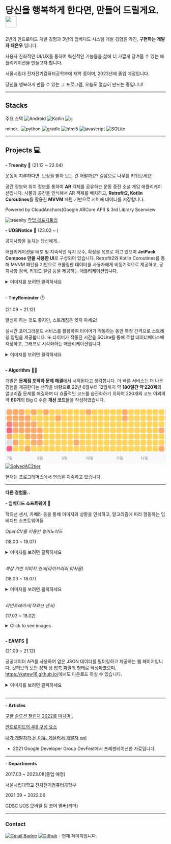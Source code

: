 
# 당신을 행복하게 한다면, 만들어 드릴게요. <img src="https://thumbs.gfycat.com/HiddenSickClingfish-size_restricted.gif" width="35px" height="35x">


2년의 안드로이드 개발 경험과 3년의 임베디드 시스템 개발 경험을 가진, **구현하는 개발자 태은우** 입니다.

사용자 친화적인 UI/UX를 통하여 혁신적인 기능들을 삶에 더 가깝게 당겨올 수 있는 애플리케이션을 만들고자 합니다.

서울시립대 전자전기컴퓨터공학부에 재학 중이며, 2023년에 졸업 예정입니다.

당신을 행복하게 만들 수 있는 그 프로그램, 오늘도 열심히 만드는 중입니다!

***

## Stacks

주요 스택
![Android](https://img.shields.io/badge/Android-3DDC84?flat&logo=android&logoColor=white)
![Kotlin](https://img.shields.io/badge/Kotlin-7F52FF?flat&logo=kotlin&logoColor=white)
![c](https://img.shields.io/badge/C-A8B9CC?flat&logo=C&logoColor=white)

minor..
![python](https://img.shields.io/badge/Python-3776AB?flat&logo=python&logoColor=white)
![gradle](https://img.shields.io/badge/Gradle-02303A?flat&logo=gradle&logoColor=white)
![html5](https://img.shields.io/badge/Html5-E34F26?flat&logo=html5&logoColor=white)
![javascript](https://img.shields.io/badge/Javavscript-F7DF1E?flat&logo=javascript&logoColor=white)
![SQLite](https://img.shields.io/badge/SQLite-003B57?flat&logo=sqLite&logoColor=white)

***

## Projects 💻

**- Treenity** 🌲
(21.12 ~ 22.04)

운동이 지루하다면, 보상을 받아 보는 건 어떨까요? 걸음으로 나무를 키워보세요!

공간 정보와 위치 정보를 통하여 **AR** 객체를 공유하는 운동 증진 소셜 게임 애플리케이션입니다.
사물과 공간을 인식해서 AR 객체를 배치하고, **Retrofit2, Kotlin Coroutines**를 활용한 **MVVM** 패턴 기반으로 서버에 데이터를 저장합니다.

Powered by 
CloudAnchors(Google ARCore API) & 3rd Library Scenview

![treenity](/images/combined_treenity.gif)
[작업 레포지토리](https://github.com/Setana-GDSCUOS/treenity-android)

**- UOSNotice** 📢
(23.02 ~ )

공지사항을 놓치는 당신에게..

애플리케이션을 배포 및 지속적인 유지 보수, 확장을 목표로 하고 있으며
**JetPack Compose 만을 사용한 UI**로 구성되어 있습니다.
Retrofit2와 Kotlin Coroutines를 통해 MVVM 패턴을 기반으로 크롤링한 데이터를 사용자에게 비동기적으로 제공하고, 공지사항 검색, 키워드 알림 등을 제공하는 애플리케이션입니다.

<details>
<summary>이미지를 보려면 클릭하세요</summary>

![uosnotice](/images/uosnotice.jpg)
[레포지토리](https://github.com/kstew16/UOSNotice)

</details>&nbsp;

**- TinyReminder** 🕛

(21.09 ~ 21.12)

열심히 하는 것도 좋지만, 스트레칭은 잊지 마세요!

실시간 포어그라운드 서비스를 활용하여 타이머가 작동하는 동안 특정 간격으로 스트레칭 알림을 제공합니다. 또 타이머가 작동된 시간을 SQLite를 통해 로컬 데이터베이스에 저장하고, 그래프로 시각화하는 애플리케이션입니다.
<details>
<summary>이미지를 보려면 클릭하세요</summary>

![tinyreminder](/images/tiny_reminder.png)
[레포지토리](https://github.com/kstew16/tinyreminder_kot)

</details>&nbsp;

**- Algorithm** 👨‍💻&nbsp;

개발은 **문제점 포착과 문제 해결**에서 시작된다고 생각합니다.
더 빠른 서비스는 더 나은 경험을 제공한다는 생각을 바탕으로 22년 6월부터 12월까지 약 **180일간 약 220제**의 알고리즘 문제를 해결하며 더 효율적인 코드를 습관화하기 위하여 220개의 코드 이외의 약 **60개**의 Big O 수준 **개선 코드**들을 작성하였습니다.

![solved](/images/algorithm.png)
[![SolvedAC2tier](http://mazassumnida.wtf/api/v2/generate_badge?boj=yeonunu)](https://solved.ac/yeonunu)

현재는 프로그래머스에서 연습을 지속하고 있습니다.

***

**다른 경험들..**

**- 임베디드 소프트웨어** 🦾

적외선 센서, 카메라 등을 통해 이미지와 상황을 인식하고, 알고리즘에 따라 행동하는 임베디드 소프트웨어들

*OpenCV를 이용한 휴머노이드*

(18.03 ~ 18.07)

<details>
<summary>이미지를 보려면 클릭하세요</summary>

![humanoid](/images/humanoid.gif)
</details>&nbsp;

*색상 기반 이미지 인식(라이브러리 미사용)*

(18.03 ~ 18.07)

<details>
<summary>이미지를 보려면 클릭하세요</summary>

![humanoid2](/images/humanoid2.gif)

[레포지토리](https://github.com/Minchan0504/Seebot_Run)

</details>&nbsp;

*라인트레이서(적외선 센서)*

(17.03 ~ 18.02)
<details>
<summary>Click to see images</summary>

![linetracer](/images/linetracer.gif)
</details>&nbsp;

**- EAMFS** 🔔

(21.09 ~ 21.12)

공공데이터 API를 사용하여 얻은 JSON 데이터를 필터링하고 제공하는 웹 페이지입니다. 깃허브의 보안 정책 상 [압축 파일]("https://kstew16.github.io/EAMFS/EAMFS.zip")의 형태로 작성하였으며, <https://kstew16.github.io/>에서도 다운로드 하실 수 있습니다.

<details>
<summary>이미지를 보려면 클릭하세요</summary>

![eamfs](/images/eamfs.png)

</details>&nbsp;

***

**- Articles**

[구글 솔루션 챌린지 2022를 마치며..](https://gdsc-university-of-seoul.github.io/mobile-gsc2022-ar/)

[안드로이드의 4대 구성 요소](https://gdsc-university-of-seoul.github.io/mobile-four-major-components-of-AOS/)

[내가 개발자가 된 이유, 게을러서 개발자 ppt](/ppt/lazy_developer.pptx)
- 2021 Google Developer Group DevFest에서 프레젠테이션한 자료입니다.


***
**- Departments**

2017.03 ~ 2023.08(졸업 예정)

서울시립대학교 전자전기컴퓨터공학부

2021.09 ~ 2022.06

[GDSC UOS](https://gdsc-university-of-seoul.github.io/) 모바일 팀 코어 멤버(리더)

***

### Contact

[![Gmail Badge](https://img.shields.io/badge/Gmail-D14836?style=flat&logo=Gmail&logoColor=white)](mailto:kstew9916@gmail.com)
[![Github](https://img.shields.io/badge/GitHub-100000?style=flat&logo=github&logoColor=white)](https://github.com/kstew16) - 현재 페이지입니다.
